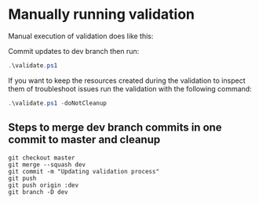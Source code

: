 # Manually running validation

Manual execution of validation does like this:

Commit updates to dev branch then run:

```powershell
.\validate.ps1
```

If you want to keep the resources created during the validation to inspect them of troubleshoot issues run the validation with the following command:

```powershell
.\validate.ps1 -doNotCleanup
```

## Steps to merge dev branch commits in one commit to master and cleanup

```
git checkout master
git merge --squash dev
git commit -m "Updating validation process"
git push
git push origin :dev
git branch -D dev
```